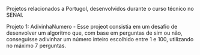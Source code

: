Projetos relacionados a Portugol, desenvolvidos durante o curso técnico no SENAI.

Projeto 1: AdivinhaNumero - Esse projeot consistia em um desafio de desenvolver um algoritmo que, com base em perguntas de sim ou não, conseguisse adivinhar um número inteiro escolhido entre 1 e 100, utilizando no máximo 7 perguntas.